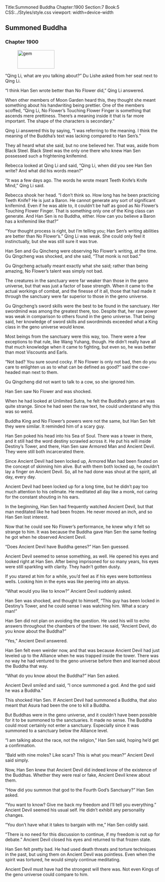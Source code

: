 Title:Summoned Buddha 
Chapter:1900 
Section:7 
Book:5 
CSS:../Styles/style.css 
viewport: width=device-width
  
## Summoned Buddha
### Chapter 1900 
<figure>
	<img src="../Images/gem.gif" alt="gem" id="gem" width="120" height="60" />
</figure>
  

  
  “Qing Li, what are you talking about?” Du Lishe asked from her seat next to Qing Li.

“I think Han Sen wrote better than No Flower did,” Qing Li answered.

When other members of Moon Garden heard this, they thought she meant something about his handwriting being prettier. One of the members scoffed, “Qing Li, No Flower’s Touching Flower Finger is something that ascends mere prettiness. There’s a meaning inside it that is far more important. The shape of the characters is secondary.”

Qing Li answered this by saying, “I was referring to the meaning. I think the meaning of the Buddha’s text was lacking compared to Han Sen’s.”

They all heard what she said, but no one believed her. That was, aside from Black Steel. Black Steel was the only one there who knew Han Sen possessed such a frightening knifemind.

Rebecca looked at Qing Li and said, “Qing Li, when did you see Han Sen write? And what did his words mean?”

“It was a few days ago. The words he wrote meant Teeth Knife’s Knife Mind,” Qing Li said.

Rebecca shook her head. “I don’t think so. How long has he been practicing Teeth Knife? He is just a Baron. He cannot generate any sort of significant knifemind. Even if he was able to, it couldn’t be half as good as No Flower’s Touching Flower Finger. That is something only one of the King class can generate. And Han Sen is no Buddha, either. How can you believe a Baron has a knifemind like that?”

“Your thought process is right, but I’m telling you; Han Sen’s writing abilities are better than No Flower’s.” Qing Li was weak. She could only feel it instinctually, but she was still sure it was true.

Han Sen and Gu Qincheng were observing No Flower’s writing, at the time. Gu Qingcheng was shocked, and she said, “That monk is not bad.”

Gu Qingcheng actually meant exactly what she said; rather than being amazing, No Flower’s talent was simply not bad.

The creatures in the sanctuary were far weaker than those in the geno universe, but that was just a factor of base strength. When it came to the actual workings of combat, and the finesse of it all, those that had made it through the sanctuary were far superior to those in the geno universe.

Gu Qingcheng’s sword skills were the best to be found in the sanctuary. Her swordmind was among the greatest there, too. Despite that, her raw power was weak in comparison to others found in the geno universe. That being said, her knowledge of sword skills and swordminds exceeded what a King class in the geno universe would know.

Most beings from the sanctuary were this way, too. There were a few exceptions to that rule, like Wang Yuhang, though. He didn’t really have all that much knowledge when it came to fighting, but even so, he was better than most Viscounts and Earls.

“Not bad? You sure sound cocky. If No Flower is only not bad, then do you care to enlighten us as to what can be defined as good?” said the cow-headed man next to them.

Gu Qingcheng did not want to talk to a cow, so she ignored him.

Han Sen saw No Flower and was shocked.

When he had looked at Unlimited Sutra, he felt the Buddha’s geno art was quite strange. Since he had seen the raw text, he could understand why this was so weird.

Buddha King and No Flower’s powers were not the same, but Han Sen felt they were similar. It reminded him of a scary guy.

Han Sen poked his head into his Sea of Soul. There was a tower in there, and it still had the word destiny scrawled across it. He put his will inside Destiny’s Tower, and there, Han Sen saw Armored Man and Ancient Devil. They were still both incarcerated there.

Since Ancient Devil had been locked up, Armored Man had been fixated on the concept of skinning him alive. But with them both locked up, he couldn’t lay a finger on Ancient Devil. So, all he had done was shout at the spirit, all day, every day.

Ancient Devil had been locked up for a long time, but he didn’t pay too much attention to his cellmate. He meditated all day like a monk, not caring for the constant shouting in his ears.

In the beginning, Han Sen had frequently watched Ancient Devil, but that man meditated like he had been frozen. He never moved an inch, and so Han Sen lost interest.

Now that he could see No Flower’s performance, he knew why it felt so strange to him. It was because the Buddha gave Han Sen the same feeling he got when he observed Ancient Devil.

“Does Ancient Devil have Buddha genes?” Han Sen guessed.

Ancient Devil seemed to sense something, as well. He opened his eyes and looked right at Han Sen. After being imprisoned for so many years, his eyes were still sparkling with clarity. They hadn’t gotten dusty.

If you stared at him for a while, you’d feel as if his eyes were bottomless wells. Looking him in the eyes was like peering into an abyss.

“What would you like to know?” Ancient Devil suddenly asked.

Han Sen was shocked, and thought to himself, “This guy has been locked in Destiny’s Tower, and he could sense I was watching him. What a scary man!”

Han Sen did not plan on avoiding the question. He used his will to echo answers throughout the chambers of the tower. He said, “Ancient Devil, do you know about the Buddha?”

“Yes,” Ancient Devil answered.

Han Sen felt even weirder now, and that was because Ancient Devil had just leveled up to the Alliance when he was trapped inside the tower. There was no way he had ventured to the geno universe before then and learned about the Buddha that way.

“What do you know about the Buddha?” Han Sen asked.

Ancient Devil smiled and said, “I once summoned a god. And the god said he was a Buddha.”

This shocked Han Sen. If Ancient Devil had summoned a Buddha, that also meant that Asura had been the one to kill a Buddha.

But Buddhas were in the geno universe, and it couldn’t have been possible for it to be summoned to the sanctuaries. It made no sense. The Buddha could most certainly not enter a sanctuary. Especially since it was summoned to a sanctuary below the Alliance level.

“I am talking about the race, not the religion,” Han Sen said, hoping he’d get a confirmation.

“Bald with nine moles? Like scars? This is what you mean?” Ancient Devil said simply.

Now, Han Sen knew that Ancient Devil did indeed know of the existence of the Buddhas. Whether they were real or fake, Ancient Devil knew about them.

“How did you summon that god to the Fourth God’s Sanctuary?” Han Sen asked.

“You want to know? Give me back my freedom and I’ll tell you everything.” Ancient Devil seemed his usual self. He didn’t exhibit any personality changes.

“You don’t have what it takes to bargain with me,” Han Sen coldly said.

“There is no need for this discussion to continue, if my freedom is not up for debate.” Ancient Devil closed his eyes and returned to that frozen state.

Han Sen felt pretty bad. He had used death threats and torture techniques in the past, but using them on Ancient Devil was pointless. Even when the spirit was tortured, he would simply continue meditating.

Ancient Devil must have had the strongest will there was. Not even Kings of the geno universe could compare to him.
